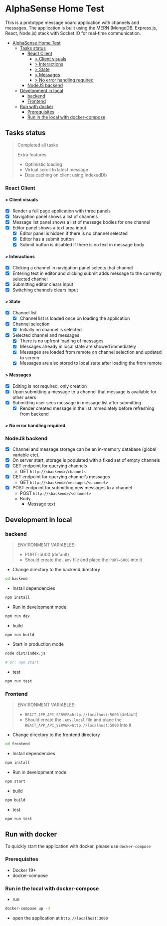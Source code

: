# AlphaSense Home Test

This is a prototype message board application with channels and messages. The application is built using the MERN (MongoDB, Express.js, React, Node.js) stack with Socket.IO for real-time communication.

- [AlphaSense Home Test](#alphasense-home-test)
  - [Tasks status](#tasks-status)
    - [React Client](#react-client)
      - [\> Client visuals](#-client-visuals)
      - [\> Interactions](#-interactions)
      - [\> State](#-state)
      - [\> Messages](#-messages)
      - [\> No error handling required](#-no-error-handling-required)
    - [NodeJS backend](#nodejs-backend)
  - [Development in local](#development-in-local)
    - [backend](#backend)
    - [Frontend](#frontend)
  - [Run with docker](#run-with-docker)
    - [Prerequisites](#prerequisites)
    - [Run in the local with docker-compose](#run-in-the-local-with-docker-compose)

## Tasks status

> Completed all tasks
>
> Extra features
>
> - Optimistic loading
> - Virtual scroll to latest message
> - Data caching on client using IndexedDb

### React Client

#### > Client visuals

- [x] Render a full page application with three panels
- [x] Navigation panel shows a list of channels
- [x] Message list panel shows a list of message bodies for one channel
- [x] Editor panel shows a text area input
  - [x] Editor panel is hidden if there is no channel selected
  - [x] Editor has a submit button
  - [x] Submit button is disabled if there is no text in message body

#### > Interactions

- [x] Clicking a channel in navigation panel selects that channel
- [x] Entering text in editor and clicking submit adds message to the currently selected
      channel
- [x] Submitting editor clears input
- [x] Switching channels clears input

#### > State

- [x] Channel list
  - [x] Channel list is loaded once on loading the application
- [x] Channel selection
  - [x] Initially no channel is selected
- [x] Selected channel and messages
  - [x] There is no upfront loading of messages
  - [x] Messages already in local state are showed immediately
  - [x] Messages are loaded from remote on channel selection and updated to
        screen
  - [x] Messages are also stored to local state after loading the from remote

#### > Messages

- [x] Editing is not required, only creation
- [x] Upon submitting a message to a channel that message is available for other
      users
- [x] Submitting user sees message in message list after submitting
  - [x] Render created message in the list immediately before refreshing from backend

#### > No error handling required

### NodeJS backend

- [x] Channel and message storage can be an in-memory database (global variable etc).
- [x] On server start, storage is populated with a fixed set of empty channels
- [x] GET endpoint for querying channels
  - GET `http://<backend>/channels`
- [x] GET endpoint for querying channel’s messages
  - GET `http://<backend>/messages/<channel>`
- [x] POST endpoint for submitting new messages to a channel
  - POST `http://<backend>/<channel>`
  - Body
    - Message text

## Development in local

### backend

> ENVIRONMENT VARIABLES:
>
> - PORT=5000 (default)
> - Should create the `.env` file and place the `PORT=5000` into it

- Change directory to the backend directory

```bash
cd backend
```

- Install dependencies

```bash
npm install
```

- Run in development mode

```bash
npm run dev
```

- build

```bash
npm run build
```

- Start in production mode

```bash
node dist/index.js

# or: npm start
```

- test

```bash
npm run test
```

### Frontend

> ENVIRONMENT VARIABLES:
>
> - `REACT_APP_API_SERVER=http://localhost:5000` (default)
> - Should create the `.env.local` file and place the `REACT_APP_API_SERVER=http://localhost:5000` into it

- Change directory to the frontend directory

```bash
cd frontend
```

- Install dependencies

```bash
npm install
```

- Run in development mode

```bash
npm start
```

- build

```bash
npm build
```

- test

```bash
npm run test
```

## Run with docker

To quickly start the application with docker, please use `docker-compose`

### Prerequisites

- Docker 19+
- docker-compose

### Run in the local with docker-compose

- run

```bash
docker-compose up -d
```

- open the application at `http://localhost:3000`
